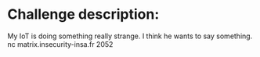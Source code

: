 # Challenge description:

My IoT is doing something really strange. I think he wants to say something.
nc matrix.insecurity-insa.fr 2052
